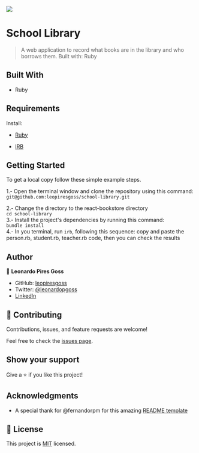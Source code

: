 ![](https://img.shields.io/badge/Microverse-blueviolet)

# School Library
> A web application to record what books are in the library and who borrows them. Built with: Ruby

## Built With

- Ruby

## Requirements 
Install:
- [Ruby](https://www.ruby-lang.org/en/documentation/installation/)

- [IRB](https://github.com/ruby/irb)

## Getting Started

To get a local copy follow these simple example steps.  

1.- Open the terminal window and clone the repository using this command:  
`git@github.com:leopiresgoss/school-library.git` 

2.- Change the directory to the react-bookstore directory  
`cd school-library`  
3.- Install the project's dependencies by running this command:   
`bundle install`   
4.- In you terminal, run `irb`, following this sequence: copy and paste the person.rb, student.rb, teacher.rb code, then you can check the results  

## Author
👤 **Leonardo Pires Goss**
- GitHub: [leopiresgoss](https://github.com/leopiresgoss)
- Twitter: [@leonardopgoss](https://twitter.com/leonardopgoss)
- [LinkedIn](https://www.linkedin.com/in/leonardogoss/)

## 🤝 Contributing

Contributions, issues, and feature requests are welcome!

Feel free to check the [issues page](https://github.com/leopiresgoss/school-library/issues).

## Show your support

Give a ⭐️ if you like this project!

## Acknowledgments

- A special thank for @fernandorpm for this amazing [README template](https://github.com/microverseinc/readme-template)

## 📝 License

This project is [MIT](/LICENSE) licensed.

